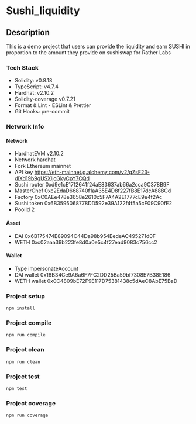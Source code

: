 # Sushi_liquidity

## Description
This is a demo project that users can provide the liquidity and earn SUSHI in proportion to the amount they provide on sushiswap for Rather Labs
### Tech Stack

  - Solidity:         v0.8.18
  - TypeScript:       v4.7.4
  - Hardhat:          v2.10.2
  - Solidity-coverage v0.7.21
  - Format & Lint - ESLint & Prettier
  - Git Hooks: pre-commit
  
### Network Info
 #### Network
  - HardhatEVM    v2.10.2
  - Network       hardhat
  - Fork          Ethereum mainnet
  - API key       https://eth-mainnet.g.alchemy.com/v2/gZsF23-dlXd19b9gUSXljcGkyCpY7CQd
  - Sushi router  0xd9e1cE17f2641f24aE83637ab66a2cca9C378B9F
  - MasterChef    0xc2EdaD668740f1aA35E4D8f227fB8E17dcA888Cd
  - Factory       0xC0AEe478e3658e2610c5F7A4A2E1777cE9e4f2Ac
  - Sushi token   0x6B3595068778DD592e39A122f4f5a5cF09C90fE2
  - PoolId        2
 #### Asset
  - DAI           0x6B175474E89094C44Da98b954EedeAC495271d0F
  - WETH          0xc02aaa39b223fe8d0a0e5c4f27ead9083c756cc2
 #### Wallet
  - Type          impersonateAccount
  - DAI wallet    0x16B34Ce9A6a6F7FC2DD25Ba59bf7308E7B38E186
  - WETH wallet   0x0C4809bE72F9E117D75381438c5dAeC8AbE75BaD

### Project setup
```
npm install
```

### Project compile
```
npm run compile
```

### Project clean
```
npm run clean
```

### Project test
```
npm test
```
  
### Project coverage
```
npm run coverage
```
  
